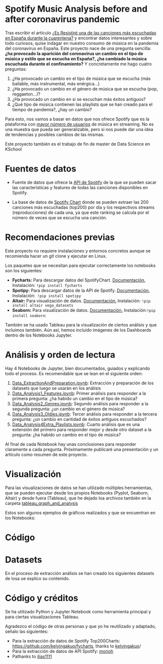 # Spotify Music Analysis before and after coronavirus pandemic

Tras escribir el artículo [¿Es Resistiré una de las canciones más escuchadas en España durante la cuarentena?](https://www.akakicreations.com/es-resistire-una-de-las-canciones-mas-escuchadas-en-espana-durante-la-cuarentena/) y encontrar datos interesantes y sobre todo curiosos, quise indagar en nuestro consumo de música en la pandemia del coronavirus en España. Este proyecto nace de una pregunta sencilla: **¿ha provocado la aparición del coronavirus un cambio en el tipo de música y estilo que se escucha en España?, ¿ha cambiado la música escuchada durante el confinamiento?** Y concretamente me hago cuatro preguntas:
1. ¿Ha provocado un cambio en el tipo de música que se escucha (más bailable, más instrumental, más enérgica...)
2. ¿Ha provocado un cambio en el género de música que se escucha (pop, reggaeton...)?
3. ¿Ha provocado un cambio en si se escuchan más éxitos antiguos?
4.  ¿Qué tipo de música contienen las playlists que se han creado para el tiempo de pandemia?, ¿hay un cambio?

Para esto, nos vamos a basar en datos que nos ofrece Spotify que es la plataforma con [mayor número de usuarios](https://es.statista.com/grafico/19793/usuarios-activos-y-de-pago-de-spotify/) de música en streaming. No es una muestra que pueda ser generalizable, pero si nos puede dar una idea de tendencias y posibles cambios de las mismas.

Este proyecto también es el trabajo de fin de master de Data Science en KSchool

# Fuentes de datos

 - Fuente de datos que ofrece la [API de Spotify](https://developer.spotify.com/documentation/web-api/) de la que se pueden sacar las características y features de todas las canciones disponibles en Spotify.
   
 - La base de datos de [Spotify Chart](https://spotifycharts.com/regional) donde se pueden extraer las 200 canciones más escuchadas (top200) por día y los respectivos streams (reproducciones) de cada una, ya que este ranking se calcula por el número de veces que se escucha una canción.

# Recomendaciones previas

Este proyecto no requiere instalaciones y entornos concretos aunque se recomienda hacer un git clone y ejecutar en Linux.

Los paquetes que se necesitan para ejecutar correctamente los notebooks son los siguientes:

 - **Fycharts:** Para descargar datos del SpotifyChart. [Documentación.](https://pypi.org/project/fycharts/) Instalación: ```!pip install fycharts```
 - **Spotipy:** Para descargar datos de la API de Spotify. [Documentación.](https://spotipy.readthedocs.io/en/2.16.0/) Instalación:``` !pip install spotipy```
 - **Altair:** Para visualización de datos. [Documentación.](https://altair-viz.github.io) Instalación: ```!pip install altair vega_datasets```
 - **Seaborn:** Para visualización de datos. [Documentación.](https://seaborn.pydata.org) Instalación:```!pip install seaborn```:

También se ha usado Tableau para la visualización de ciertos análisis y que incluimos también. Aún así, hemos incluido imágenes de los Dashboards dentro de los Notebooks Jupyter.

# Análisis y orden de lectura
Hay 4 Notebooks de Jupyter, bien documentados, guiados y explicando todo el proceso. Es recomendable que se lean en el siguiente orden:
1. [Data_ExtractionAndPreparation.ipynb](Data_ExtractionAndPreparation.ipynb): Extracción y preparación de los datasets que luego se usarán en los análisis
2. [Data_Analysis1_Features.ipynb](Data_Analysis1_Features.ipynb): Primer análisis para responder a la primera pregunta: ¿ha habido un cambio en el tipo de música?
3. [Data_Analysis2_Genres.ipynb](Data_Analysis2_genres.ipynb): Segundo análisis para responder a la segunda pregunta: ¿un cambio en el género de música?
4. [Data_Analysis3_Oldies.ipynb](Data_Analysis3_oldies.ipynb): Tercer análisis para responder a la tercera pregunta: ¿un cambio en cantidad de éxitos antiguos escuchados?
5. [Data_Analysis4Extra_Playlists.ipynb](Data_Analysis4Extra_Playlists.ipynb): Cuarto análisis que es una extensión del primero para responder mejor y desde otro dataset a la pregunta: ¿ha habido un cambio en el tipo de música?

Al final de cada Notebook hay unas conclusiones para responder claramente a cada pregunta. Próximamente publicaré una presentación y un artículo como resumen de este proyecto.

# Visualización

Para las visualizaciones de datos se han utilizado múltiples herramientas, que se pueden ejecutar desde los propios Notebooks (Pyplot, Seaborn, Altair) y desde fuera (Tableau), que he dejado loa archivos también en la carpeta [tableau_graph_and_analysis](tableau_graph_and_analysis)

Estos son algunos ejemplos de gráficos realizados y que se encuentran en los Notebooks:



# Código



# Datasets
En el proceso de extracción análisis se han creado los siguientes datasets de losa ue explico su contenido.

# Código y créditos

Se ha utilizado Python y Jupyter Notebook como herramienta principal y para ciertas visualizaciones Tableau.

Agradezco el código de otras personas y que yo he reutilizado y adaptado, señalo las siguientes:
 - Para la extracción de datos de Spotify Top200Charts: https://github.com/kelvingakuo/fycharts, thanks to [kelvingakuo](https://github.com/kelvingakuo)/
 - Para la extracción de datos de API Spotify: [morioh](https://morioh.com/p/31b8a607b2b0)
 - Pathanks to [ilias1111](https://github.com/ilias1111)
<!--stackedit_data:
eyJoaXN0b3J5IjpbMTY5MDQ5NDk2MywtNDk0NDkxMDQ5LDE0ND
k0NzExNzcsNzI2MzcyODk5LDQyMDY3MDk5NywxODMwNzUzNTMs
LTIwOTQ2MDIwOTYsLTI2NzY5ODYwNiw1ODEyNDg5NThdfQ==
-->